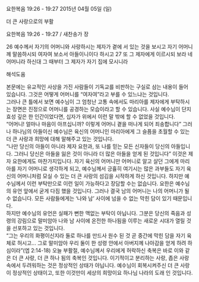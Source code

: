 요한복음 19:26 - 19:27 
2015년 04월 05일 (일)

더 큰 사랑으로의 부활



요한복음 19:26 - 19:27 / 새찬송가  장

26 예수께서 자기의 어머니와 사랑하시는 제자가 곁에 서 있는 것을 보시고 자기 어머니께 말씀하시되 여자여 보소서 아들이니이다 하시고 27 또 그 제자에게 이르시되 보라 네 어머니라 하신대 그 때부터 그 제자가 자기 집에 모시니라

해석도움




본문에는 유교적인 사상을 가진 사람들이 기독교를 비판하는 구실로 삼는 내용이 들어 있습니다. 그것은 어떻게 어머니를 “여자여”라고 부를 수 있느냐는 것입니다.  
그러나 큰 틀에서 보면 예수님이 그 엄청난 고통 속에서도 마리아를 제자에게 부탁하시는 장면은 진정으로 어머니를 공경하는 모습이라고 할 수 있습니다.
사실 예수님이 단지 효성 깊은 한 인간이었다면, 십자가 위에서 이런 말 밖에 할 수 없었을 것입니다.  
“어머니! 얼마나 마음이 아프십니까? 이렇게 어머니 곁을 떠나게 되어 죄송합니다”
그러나 하나님의 아들이신 예수님은 육신의 어머니인 마리아에게 그 슬픔을 초월할 수 있는 더 큰 사랑과 희망에 대해 말해주고 있는 것입니다.  
“나만 당신의 아들이 아니라 제자 요한과, 또 나를 믿는 모든 신자들이 당신의 아들입니다. 그러니 당신은 아들을 잃은 것이 아니라 더 많은 아들을 얻게 된 것입니다”
이것은 제자 요한에게도 마찬가지입니다. 
자기 육신의 어머니만 어머니로 알고 살던 그에게 마리아를 자기 어머니로 생각하게 되고, 예수님께서 긍휼히 여기시는 많은 과부들도 자기 육신의 어머니처럼 모실 수 있는 더 큰 사랑의 섬김을 시작하게 하신 것입니다. 
하지만 예수님께서 이런 부탁만으로 이런 일이 가능하다고 장담할 수는 없습니다. 
요한은 예수님의 유언 앞에서 굳게 다짐 했을 것입니다. 
그러나 결국 남의 어머니는 나의 어머니가 될 수 없습니다. 
모든 사람들에게는 ‘나와 남’ 사이에 넘을 수 없는 막힌 담이 있기 때문입니다.  
하지만 예수님의 유언은 실패가 뻔한 맥없는 부탁이 아닙니다. 그분은 당신의 죽음과 성령의 강림으로 말미암아 나와 남 사이에 온전한 하나됨을 이루는 새로운 시대가 열릴 것을 선포하고 있는 것입니다.  
“그는 우리의 화평이신지라 둘로 하나를 만드사 원수 된 것 곧 중간에 막힌 담을 자기 육체로 허시고...  그로 말미암아 우리 둘이 한 성령 안에서 아버지께 나아감을 얻게 하려 하심이라”(엡 2:14-18)
오늘 부활절, 예수님께서 우리에게 허락하신 축복은 바로 이와 같은 더 큰 사랑, 더 큰 하나 됨의 축복인 것입니다. 
이기적이고 분리하는 사랑, 좁은 사랑 속에서 두려워하는 것은 정상적인 상태가 아닙니다. 
예수님이 회복시켜주신 더 큰 사랑이 정상적인 상태이고, 또한 이것만이 세상의 희망이요 하나님 나라의 도래 인 것입니다.